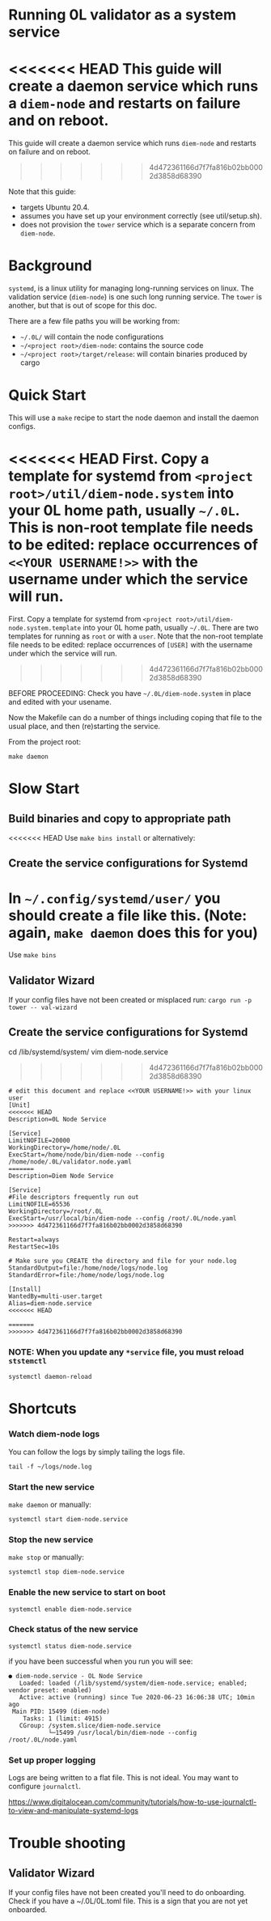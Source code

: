 # Running 0L validator as a system service
<<<<<<< HEAD
This guide will create a daemon service which runs a `diem-node` and restarts on failure and on reboot. 
=======
This guide will create a daemon service which runs `diem-node` and restarts on failure and on reboot. 
>>>>>>> 4d472361166d7f7fa816b02bb0002d3858d68390

Note that this guide:
- targets Ubuntu 20.4.
- assumes you have set up your environment correctly (see util/setup.sh).
- does not provision the `tower` service which is a separate concern from `diem-node`.

# Background
`systemd`, is a linux utility for managing long-running services on linux. The validation service (`diem-node`) is one such long running service. The `tower` is another, but that is out of scope for this doc.

There are a few file paths you will be working from:

- `~/.0L/` will contain the node configurations
- `~/<project root>/diem-node`: contains the source code
- `~/<project root>/target/release`: will contain binaries produced by cargo

# Quick Start

This will use a `make` recipe to start the node daemon and install the daemon configs.

<<<<<<< HEAD
First. Copy a template for systemd from `<project root>/util/diem-node.system` into your 0L home path, usually `~/.0L`. This is non-root template file needs to be edited: replace occurrences of `<<YOUR USERNAME!>>` with the username under which the service will run.
=======
First. Copy a template for systemd from `<project root>/util/diem-node.system.template` into your 0L home path, usually `~/.0L`. There are two templates for running as `root` or with a `user`. Note that the non-root template file needs to be edited: replace occurrences of `[USER]` with the username under which the service will run.
>>>>>>> 4d472361166d7f7fa816b02bb0002d3858d68390

BEFORE PROCEEDING: Check you have `~/.0L/diem-node.system` in place and edited with your usename.

Now the Makefile can do a number of things including coping that file to the usual place, and then (re)starting the service.

From the project root:

`make daemon`

# Slow Start

## Build binaries and copy to appropriate path
<<<<<<< HEAD
Use `make bins install` or alternatively:


## Create the service configurations for Systemd
In `~/.config/systemd/user/` you should create a file like this. (Note: again, `make daemon` does this for you)
=======
Use `make bins`

## Validator Wizard

If your config files have not been created or misplaced run:
`cargo run -p tower -- val-wizard`

## Create the service configurations for Systemd
cd /lib/systemd/system/
vim diem-node.service
>>>>>>> 4d472361166d7f7fa816b02bb0002d3858d68390

```
# edit this document and replace <<YOUR USERNAME!>> with your linux user
[Unit]
<<<<<<< HEAD
Description=0L Node Service

[Service]
LimitNOFILE=20000
WorkingDirectory=/home/node/.0L
ExecStart=/home/node/bin/diem-node --config /home/node/.0L/validator.node.yaml
=======
Description=Diem Node Service

[Service]
#File descriptors frequently run out
LimitNOFILE=65536
WorkingDirectory=/root/.0L
ExecStart=/usr/local/bin/diem-node --config /root/.0L/node.yaml
>>>>>>> 4d472361166d7f7fa816b02bb0002d3858d68390

Restart=always
RestartSec=10s

# Make sure you CREATE the directory and file for your node.log
StandardOutput=file:/home/node/logs/node.log
StandardError=file:/home/node/logs/node.log

[Install]
WantedBy=multi-user.target
Alias=diem-node.service
<<<<<<< HEAD

=======
>>>>>>> 4d472361166d7f7fa816b02bb0002d3858d68390
```
### NOTE: When you update any `*service` file, you must reload `ststemctl`
`systemctl daemon-reload`


# Shortcuts 

### Watch diem-node logs

You can follow the logs by simply tailing the logs file.

`tail -f ~/logs/node.log`

### Start the new service
`make daemon` or manually:

`systemctl start diem-node.service`

### Stop the new service
`make stop` or manually:

`systemctl stop diem-node.service`

### Enable the new service to start on boot
`systemctl enable diem-node.service`

### Check status of the new service
`systemctl status diem-node.service`

if you have been successful when you run you will see:
```
● diem-node.service - OL Node Service
   Loaded: loaded (/lib/systemd/system/diem-node.service; enabled; vendor preset: enabled)
   Active: active (running) since Tue 2020-06-23 16:06:38 UTC; 10min ago
 Main PID: 15499 (diem-node)
    Tasks: 1 (limit: 4915)
   CGroup: /system.slice/diem-node.service
           └─15499 /usr/local/bin/diem-node --config /root/.0L/node.yaml
```

### Set up proper logging

Logs are being written to a flat file. This is not ideal. You may want to configure `journalctl`.

https://www.digitalocean.com/community/tutorials/how-to-use-journalctl-to-view-and-manipulate-systemd-logs


# Trouble shooting
## Validator Wizard

If your config files have not been created you'll need to do onboarding. Check if you have a  ~/.0L/0L.toml file. This is a sign that you are not yet onboarded.